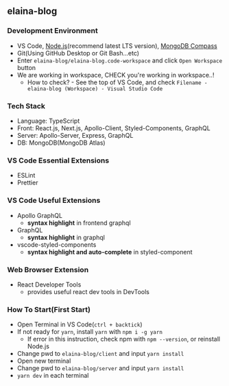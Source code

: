 ## elaina-blog

### Development Environment

- VS Code, [Node.js](https://nodejs.org/en/)(recommend latest LTS version), [MongoDB Compass](https://www.mongodb.com/try/download/compass)
- Git(Using GitHub Desktop or Git Bash...etc)
- Enter `elaina-blog/elaina-blog.code-workspace` and click `Open Workspace` button
- We are working in workspace, CHECK you're working in workspace..!
  - How to check? - See the top of VS Code, and check `Filename - elaina-blog (Workspace) - Visual Studio Code`

### Tech Stack

- Language: TypeScript
- Front: React.js, Next.js, Apollo-Client, Styled-Components, GraphQL
- Server: Apollo-Server, Express, GraphQL
- DB: MongoDB(MongoDB Atlas)

### VS Code Essential Extensions

- ESLint
- Prettier

### VS Code Useful Extensions

- Apollo GraphQL
  - **syntax highlight** in frontend graphql
- GraphQL
  - **syntax highlight** in graphql
- vscode-styled-components
  - **syntax highlight and auto-complete** in styled-component

### Web Browser Extension

- React Developer Tools
  - provides useful react dev tools in DevTools

### How To Start(First Start)

- Open Terminal in VS Code(`ctrl + backtick`)
- If not ready for `yarn`, install `yarn` with `npm i -g yarn`
  - If error in this instruction, check npm with `npm --version`, or reinstall Node.js
- Change pwd to `elaina-blog/client` and input `yarn install`
- Open new terminal
- Change pwd to `elaina-blog/server` and input `yarn install`
- `yarn dev` in each terminal
